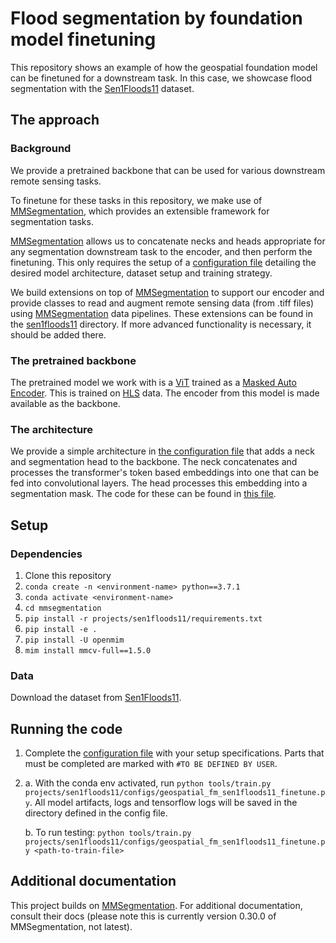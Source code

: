 # Flood segmentation by foundation model finetuning
This repository shows an example of how the geospatial foundation model can be finetuned for a downstream task.
In this case, we showcase flood segmentation with the [Sen1Floods11](https://github.com/cloudtostreet/Sen1Floods11) dataset.

## The approach
### Background
We provide a pretrained backbone that can be used for various downstream remote sensing tasks.

To finetune for these tasks in this repository, we make use of [MMSegmentation](https://mmsegmentation.readthedocs.io/en/0.x/), which provides an extensible framework for segmentation tasks. 

[MMSegmentation](https://mmsegmentation.readthedocs.io/en/0.x/) allows us to concatenate necks and heads appropriate for any segmentation downstream task to the encoder, and then perform the finetuning. This only requires the setup of a [configuration file](./configs/geospatial_fm_sen1floods11_finetune.py) detailing the desired model architecture, dataset setup and training strategy. 

We build extensions on top of [MMSegmentation](https://mmsegmentation.readthedocs.io/en/0.x/) to support our encoder and provide classes to read and augment remote sensing data (from .tiff files) using [MMSegmentation](https://mmsegmentation.readthedocs.io/en/0.x/) data pipelines. These extensions can be found in the [sen1floods11](../sen1floods11/) directory. If more advanced functionality is necessary, it should be added there.

### The pretrained backbone
The pretrained model we work with is a [ViT](https://arxiv.org/abs/2010.11929) trained as a [Masked Auto Encoder](https://arxiv.org/abs/2111.06377). This is trained on [HLS](https://hls.gsfc.nasa.gov/) data. The encoder from this model is made available as the backbone.

### The architecture
We provide a simple architecture in [the configuration file](./configs/geospatial_fm_sen1floods11_finetune.py) that adds a neck and segmentation head to the backbone. The neck concatenates and processes the transformer's token based embeddings into one that can be fed into convolutional layers. The head processes this embedding into a segmentation mask. The code for these can be found in [this file](./geospatial_fm/geospatial_fm.py).

## Setup
### Dependencies
1. Clone this repository
2. `conda create -n <environment-name> python==3.7.1`
3. `conda activate <environment-name>`
4. `cd mmsegmentation`
5. `pip install -r projects/sen1floods11/requirements.txt`
6. `pip install -e .`
7. `pip install -U openmim`
8. `mim install mmcv-full==1.5.0`

### Data
Download the dataset from [Sen1Floods11](https://github.com/cloudtostreet/Sen1Floods11).


## Running the code
1. Complete the [configuration file](./configs/geospatial_fm_sen1floods11_finetune.py) with your setup specifications. Parts that must be completed are marked with `#TO BE DEFINED BY USER`. 

2.
    a. With the conda env activated, run `python tools/train.py projects/sen1floods11/configs/geospatial_fm_sen1floods11_finetune.py`. All model artifacts, logs and tensorflow logs will be saved in the directory defined in the config file.

    b. To run testing: `python tools/train.py projects/sen1floods11/configs/geospatial_fm_sen1floods11_finetune.py <path-to-train-file>`
    

## Additional documentation
This project builds on [MMSegmentation](https://mmsegmentation.readthedocs.io/en/0.x/). For additional documentation, consult their docs (please note this is currently version 0.30.0 of MMSegmentation, not latest).